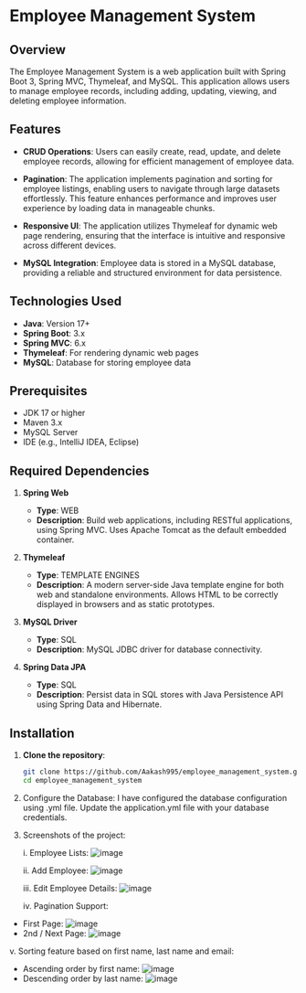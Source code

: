 # Employee Management System

## Overview

The Employee Management System is a web application built with Spring Boot 3, Spring MVC, Thymeleaf, and MySQL. This application allows users to manage employee records, including adding, updating, viewing, and deleting employee information.

## Features

  
- **CRUD Operations**: Users can easily create, read, update, and delete employee records, allowing for efficient management of employee data.
  
- **Pagination**: The application implements pagination and sorting for employee listings, enabling users to navigate through large datasets effortlessly. This feature enhances performance and improves user experience by loading data in manageable chunks.
  
- **Responsive UI**: The application utilizes Thymeleaf for dynamic web page rendering, ensuring that the interface is intuitive and responsive across different devices.
  
- **MySQL Integration**: Employee data is stored in a MySQL database, providing a reliable and structured environment for data persistence.

## Technologies Used

- **Java**: Version 17+
- **Spring Boot**: 3.x
- **Spring MVC**: 6.x
- **Thymeleaf**: For rendering dynamic web pages
- **MySQL**: Database for storing employee data

## Prerequisites

- JDK 17 or higher
- Maven 3.x
- MySQL Server
- IDE (e.g., IntelliJ IDEA, Eclipse)

## Required Dependencies


1. **Spring Web**
   - **Type**: WEB
   - **Description**: Build web applications, including RESTful applications, using Spring MVC. Uses Apache Tomcat as the default embedded container.

2. **Thymeleaf**
   - **Type**: TEMPLATE ENGINES
   - **Description**: A modern server-side Java template engine for both web and standalone environments. Allows HTML to be correctly displayed in browsers and as static prototypes.

3. **MySQL Driver**
   - **Type**: SQL
   - **Description**: MySQL JDBC driver for database connectivity.

4. **Spring Data JPA**
   - **Type**: SQL
   - **Description**: Persist data in SQL stores with Java Persistence API using Spring Data and Hibernate.


## Installation

1. **Clone the repository**:
   ```bash
   git clone https://github.com/Aakash995/employee_management_system.git
   cd employee_management_system
   
2. Configure the Database: I have configured the database configuration using .yml file. Update the application.yml file with your database credentials.

3. Screenshots of the project:

   i. Employee Lists:  ![image](https://github.com/user-attachments/assets/c2de0bfa-de91-43c6-a002-00b27826c49b)

   ii. Add Employee:  ![image](https://github.com/user-attachments/assets/90bbff25-d28a-45b5-91ce-49ffb7c9b89a)

   iii. Edit Employee Details:  ![image](https://github.com/user-attachments/assets/3be893f9-2167-43e2-83e6-feaf3246b523)
   
   iv. Pagination Support:
  
  - First Page:  ![image](https://github.com/user-attachments/assets/fd02a389-4c1e-4539-806c-2fe288c20da4)
  - 2nd / Next Page: ![image](https://github.com/user-attachments/assets/f36a530b-8393-48a2-b3b0-a566f23ad70b)

   v. Sorting feature based on first name, last name and email:

   - Ascending order by first name: ![image](https://github.com/user-attachments/assets/579171f7-12ef-4795-86fd-bd85b895dfd9)
   - Descending order by last name: ![image](https://github.com/user-attachments/assets/aa359110-fa16-4af6-8c12-b32e888b27e3)

